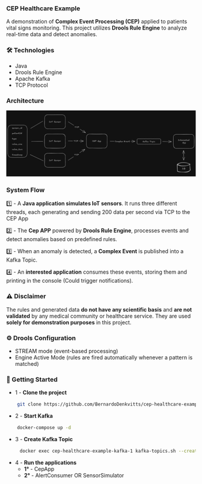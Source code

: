 ### CEP Healthcare Example
A demonstration of <b>Complex Event Processing (CEP)</b> applied to patients vital signs monitoring.
This project utilizes <b>Drools Rule Engine</b> to analyze real-time data and  detect anomalies.

### 🛠 Technologies
* Java
* Drools Rule Engine
* Apache Kafka
* TCP Protocol

### Architecture
![architecture.png](architecture.png)

### System Flow
1️⃣ - A <b>Java application simulates IoT sensors</b>. It runs three different threads,
each generating and sending 200 data per second via TCP to the CEP App 

2️⃣ - The <b>Cep APP</b> powered by <b>Drools Rule Engine</b>, processes events and
detect anomalies based on predefined rules.

3️⃣ - When an anomaly is detected, a <b>Complex Event</b> is published into a Kafka Topic.

4️⃣ - An <b>interested application</b> consumes these events, storing them and printing in the console (Could trigger notifications).

### ⚠ Disclaimer
The rules and generated data <b>do not have any scientific basis</b> and <b>are not validated</b> by any medical 
community or healthcare service. They are used <b>solely for demonstration purposes</b> in this project.

### ⚙ Drools Configuration
* STREAM mode (event-based processing)
* Engine Active Mode (rules are fired automatically whenever a pattern is matched)

### 🚩 Getting Started

- 1 - <b>Clone the project</b>

```bash
    git clone https://github.com/BernardoDenkvitts/cep-healthcare-example.git
```

- 2 - <b>Start Kafka</b>

```bash
    docker-compose up -d
```

- 3 - <b>Create Kafka Topic</b>

```bash
     docker exec cep-healthcare-example-kafka-1 kafka-topics.sh --create --topic alert-topic --bootstrap-server localhost:9092 --partitions 3 --replication-factor 1
```

- 4 - <b>Run the applications</b>
    * <b>1°</b> - CepApp
    * <b>2°</b> - AlertConsumer OR SensorSimulator